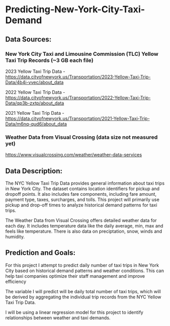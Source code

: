 # Predicting-New-York-City-Taxi-Demand

## Data Sources:
### New York City Taxi and Limousine Commission (TLC) Yellow Taxi Trip Records (~3 GB each file)
2023 Yellow Taxi Trip Data - https://data.cityofnewyork.us/Transportation/2023-Yellow-Taxi-Trip-Data/4b4i-vvec/about_data 

2022 Yellow Taxi Trip Data - https://data.cityofnewyork.us/Transportation/2022-Yellow-Taxi-Trip-Data/qp3b-zxtp/about_data

2021 Yellow Taxi Trip Data - https://data.cityofnewyork.us/Transportation/2021-Yellow-Taxi-Trip-Data/m6nq-qud6/about_data

### Weather Data from Visual Crossing (data size not measured yet)
https://www.visualcrossing.com/weather/weather-data-services

## Data Description:
The NYC Yellow Taxi Trip Data provides general information about taxi trips in New York City. The dataset contains location identifiers for pickup and dropoff points. It also includes fare components, including fare amount, payment type, taxes, surcharges, and tolls. This project will primarily use pickup and drop-off times to analyze historical demand patterns for taxi trips.

The Weather Data from Visual Crossing offers detailed weather data for each day. It includes temperature data like the daily average, min, max and feels like temperature. There is also data on preciptation, snow, winds and humidity. 

## Prediction and Goals:
For this project I attempt to predict daily number of taxi trips in New York City based on historical demand patterns and weather conditions. This can help taxi companies optimize their staff management and improve efficiency 

The variable I will predict will be daily total number of taxi trips, which will be derived by aggregating the individual trip records from the NYC Yellow Taxi Trip Data.

I will be using a linear regression model for this project to identify relationships between weather and taxi demands. 
